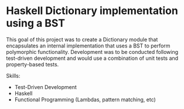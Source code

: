 # Haskell Dictionary implementation using a BST

This goal of this project was to create a Dictionary module that encapsulates an internal implementation that uses a BST to perform polymorphic functionality.
Development was to be conducted following test-driven development and would use a combination of unit tests and property-based tests.

Skills:
- Test-Driven Development
- Haskell
- Functional Programming (Lambdas, pattern matching, etc)
